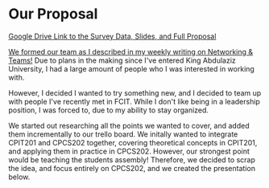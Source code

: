# Our Proposal


[Google Drive Link to the Survey Data, Slides, and Full Proposal](https://drive.google.com/drive/folders/1fS-peh5vJn7GGoro9QvfD5v4QFuUaZeo)

[We formed our team as I described in my weekly writing on Networking & Teams!](/writing/networking) Due to plans in the making since I've entered King Abdulaziz University, I had a large amount of people who I was interested in working with. 

However, I decided I wanted to try something new, and I decided to team up with people I've recently met in FCIT. While I don't like being in a leadership position, I was forced to, due to my ability to stay organized. 

We started out researching all the points we wanted to cover, and added them incrementally to our trello board. We initally wanted to integrate CPIT201 and CPCS202 together, covering theoretical concepts in CPIT201, and applying them in practice in CPCS202. However, our strongest point would be teaching the students assembly! Therefore, we decided to scrap the idea, and focus entirely on CPCS202, and we created the presentation below.
